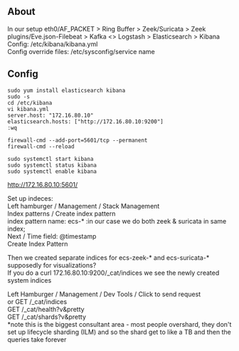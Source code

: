 ## About
In our setup eth0/AF_PACKET > Ring Buffer > Zeek/Suricata > Zeek plugins/Eve.json-Filebeat > Kafka <> Logstash > Elasticsearch > Kibana  
Config: /etc/kibana/kibana.yml  
Config override files: /etc/sysconfig/service name  

## Config
```
sudo yum install elasticsearch kibana  
sudo -s
cd /etc/kibana
vi kibana.yml
server.host: "172.16.80.10"
elasticsearch.hosts: ["http://172.16.80.10:9200"]
:wq
```

```
firewall-cmd --add-port=5601/tcp --permanent
firewall-cmd --reload
```

```
sudo systemctl start kibana
sudo systemctl status kibana
sudo systemctl enable kibana
```

http://172.16.80.10:5601/  

Set up indeces:  
Left hamburger / Management / Stack Management  
Index patterns  / Create index pattern  
index pattern name: ecs-* :in our case we do both zeek & suricata in same index;  
Next / Time field: @timestamp  
Create Index Pattern  

Then we created separate indices for ecs-zeek-* and ecs-suricata-* supposedly for visualizations?  
If you do a curl 172.16.80.10:9200/_cat/indices we see the newly created system indices  

Left Hamburger / Management / Dev Tools  / Click to send request  
or GET /_cat/indices  
GET /_cat/health?v&pretty  
GET /_cat/shards?v&pretty  
*note this is the biggest consultant area - most people overshard, they don't set up lifecycle sharding (ILM) and so the shard get to like a TB and then the queries take forever  

